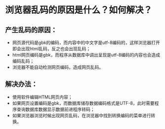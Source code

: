 # 浏览器乱码的原因是什么？如何解决？

## 产生乱码的原因：

- 网页源代码是gbk的编码，而内容中的中文字是utf-8编码的，这样浏览器打开即会出现html乱码，反之也会出现乱码；
- html网页编码是gbk，而程序从数据库中调出呈现是utf-8编码的内容也会造成编码乱码；
- 浏览器不能自动检测网页编码，造成网页乱码。
## 解决办法：

- 使用软件编辑HTML网页内容；
- 如果网页设置编码是gbk，而数据库储存数据编码格式是UTF-8，此时需要程序查询数据库数据显示数据前进程序转码；
- 如果浏览器浏览时候出现网页乱码，在浏览器中找到转换编码的菜单进行转换。